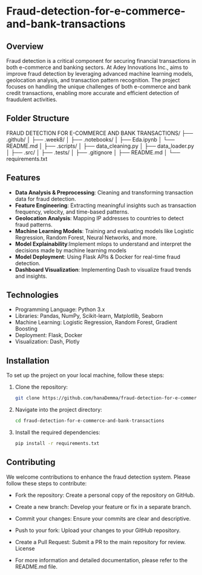 # Fraud-detection-for-e-commerce-and-bank-transactions

## Overview

Fraud detection is a critical component for securing financial transactions in both e-commerce and banking sectors. At Adey Innovations Inc.,  aims to improve fraud detection by leveraging advanced machine learning models, geolocation analysis, and transaction pattern recognition. The project focuses on handling the unique challenges of both e-commerce and bank credit transactions, enabling more accurate and efficient detection of fraudulent activities.


## Folder Structure 

FRAUD DETECTION FOR E-COMMERCE AND BANK TRANSACTIONS/
├── .github/
│
├── .week8/
│
├── .notebooks/
│   ├── Eda.ipynb
│   └── README.md
│
├── .scripts/
│   ├── data_cleaning.py
│   ├── data_loader.py
│
├── .src/
│
├── .tests/
│
├── .gitignore
│
├── README.md
│
└── requirements.txt


## Features
- **Data Analysis & Preprocessing**: Cleaning and transforming transaction data for fraud detection.
- **Feature Engineering**: Extracting meaningful insights such as transaction frequency, velocity, and time-based patterns.
- **Geolocation Analysis**: Mapping IP addresses to countries to detect fraud patterns.
- **Machine Learning Models**: Training and evaluating models like Logistic Regression, Random Forest, Neural Networks, and more.
- **Model Explainability**:Implement mlops to understand and interpret the decisions made by machine learning models
- **Model Deployment**: Using Flask APIs & Docker for real-time fraud detection.
- **Dashboard Visualization**: Implementing Dash to visualize fraud trends and insights.



## Technologies

- Programming Language: Python 3.x
- Libraries: Pandas, NumPy, Scikit-learn, Matplotlib, Seaborn
- Machine Learning: Logistic Regression, Random Forest, Gradient Boosting
- Deployment: Flask, Docker
- Visualization: Dash, Plotly


## Installation

To set up the project on your local machine, follow these steps:


1. Clone the repository:
   ```bash
   git clone https://github.com/hanaDemma/fraud-detection-for-e-commerce-and-bank-transactions.git
2. Navigate into the project directory:
   ```bash
   cd fraud-detection-for-e-commerce-and-bank-transactions

3. Install the required dependencies:
   ```bash
   pip install -r requirements.txt


## Contributing

We welcome contributions to enhance the fraud detection system. Please follow these steps to contribute:

   - Fork the repository: Create a personal copy of the repository on GitHub.
   - Create a new branch: Develop your feature or fix in a separate branch.
   - Commit your changes: Ensure your commits are clear and descriptive.
   - Push to your fork: Upload your changes to your GitHub repository.
   - Create a Pull Request: Submit a PR to the main repository for review.
   License

- For more information and detailed documentation, please refer to the README.md file.